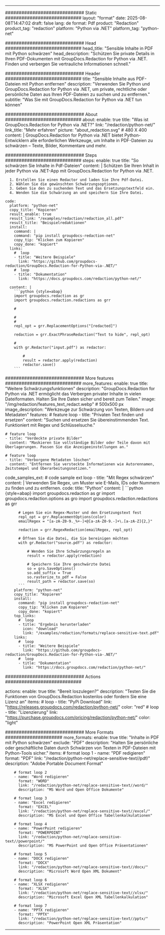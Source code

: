 
---
############################# Static ############################
layout: "format"
date:  2025-08-08T14:47:02
draft: false
lang: de
format: Pdf
product: "Redaction"
product_tag: "redaction"
platform: "Python via .NET"
platform_tag: "python-net"

############################# Head ############################
head_title: "Sensible Inhalte in PDF mit Python schwärzen"
head_description: "Schützen Sie private Details in Ihren PDF-Dokumenten mit GroupDocs.Redaction for Python via .NET. Finden und verbergen Sie vertrauliche Informationen schnell."

############################# Header ############################
title: "Sensible Inhalte aus PDF-Dateien mit Python entfernen" 
description: "Verwenden Sie Python und GroupDocs.Redaction for Python via .NET, um private, rechtliche oder persönliche Daten aus Ihren PDF-Dateien zu suchen und zu entfernen."
subtitle: "Was Sie mit GroupDocs.Redaction for Python via .NET tun können" 

############################# About ############################
about:
    enable: true
    title: "Was ist GroupDocs.Redaction for Python via .NET?"
    link: "/redaction/python-net/"
    link_title: "Mehr erfahren"
    picture: "about_redaction.svg" # 480 X 400
    content: |
       GroupDocs.Redaction for Python via .NET bietet Python-Entwicklern alle erforderlichen Werkzeuge, um Inhalte in PDF-Dateien zu schwärzen – Texte, Bilder, Kommentare und mehr.

############################# Steps ############################
steps:
    enable: true
    title: "So schwärzen Sie Inhalte in Pdf-Dateien"
    content: |
      Schützen Sie Ihren Inhalt in jeder Python via .NET-App mit GroupDocs.Redaction for Python via .NET.
      
      1. Erstellen Sie einen Redactor und laden Sie Ihre Pdf-Datei.
      2. Wählen Sie die gewünschten Schwärzungsoptionen.
      3. Geben Sie den zu suchenden Text und das Ersetzungstextfeld ein.
      4. Wenden Sie die Schwärzung an und speichern Sie Ihre Datei.
   
    code:
      platform: "python-net"
      copy_title: "Kopieren"
      result_enable: true
      result_link: "/examples/redaction/redaction_all.pdf"
      result_title: "Beispielredaktionen"
      install:
        command: |
        command: "pip install groupdocs-redaction-net"
        copy_tip: "Klicken zum Kopieren"
        copy_done: "kopiert"
      links:
        #  loop
        - title: "Weitere Beispiele"
          link: "https://github.com/groupdocs-redaction/GroupDocs.Redaction-for-Python-via-.NET/"
        #  loop
        - title: "Dokumentation"
          link: "https://docs.groupdocs.com/redaction/python-net/"
          
      content: |
        ```python {style=abap}
        import groupdocs.redaction as gr
        import groupdocs.redaction.redactions as grr

        # 

        # 
        # 
        repl_opt = grr.ReplacementOptions("[redacted]")
                
        redaction = grr.ExactPhraseRedaction("Text to hide", repl_opt)

        # 
        with gr.Redactor("input.pdf") as redactor:

            # 
            result = redactor.apply(redaction)
            redactor.save()
        ```            


############################# More features ############################
more_features:
  enable: true
  title: "Weitere Schwärzungsfunktionen"
  description: "GroupDocs.Redaction for Python via .NET ermöglicht das Verbergen privater Inhalte in vielen Dateiformaten. Halten Sie Ihre Daten sicher und bereit zum Teilen."
  image: "/img/redaction/features_text_redact.webp" # 500x500 px
  image_description: "Werkzeuge zur Schwärzung von Texten, Bildern und Metadaten"
  features:
    # feature loop
    - title: "Privaten Text finden und ersetzen"
      content: "Suchen und ersetzen Sie übereinstimmenden Text. Funktioniert mit Regex und Schlüsselsuche."

    # feature loop
    - title: "Verdeckte private Bilder"
      content: "Maskieren Sie vollständige Bilder oder Teile davon mit Überlagerungen. Passen Sie die Anzeigeeinstellungen an."

    # feature loop
    - title: "Verborgene Metadaten löschen"
      content: "Entfernen Sie versteckte Informationen wie Autorennamen, Zeitstempel und Überarbeitungsnotizen."
      
  code_samples_ext:
    # code sample ext loop
    - title: "Mit Regex schwärzen"
      content: |
        Verwenden Sie Regex, um Muster wie E-Mails, IDs oder Nummern zu finden und zu entfernen.
      code:
        title: "Python"
        content: |
          ```python {style=abap}
          import groupdocs.redaction as gr
          import groupdocs.redaction.options as gro
          import groupdocs.redaction.redactions as grr

          # Legen Sie ein Regex-Muster und den Ersetzungstext fest
          repl_opt = grr.ReplacementOptions(color)
          emailRegex = "[a-zA-Z0-9._%+-]+@[a-zA-Z0-9.-]+\.[a-zA-Z]{2,}"

          redaction = grr.RegexRedaction(emailRegex, repl_opt)

          # Öffnen Sie die Datei, die Sie bereinigen möchten
          with gr.Redactor("source.pdf") as redactor:

              # Wenden Sie Ihre Schwärzungsregeln an
              result = redactor.apply(redaction)

              # Speichern Sie Ihre geschwärzte Datei
              so = gro.SaveOptions()
              so.add_suffix = True
              so.rasterize_to_pdf = False
              result_path = redactor.save(so)
          ```
        platform: "python-net"
        copy_title: "Kopieren"
        install:
          command: "pip install groupdocs-redaction-net"
          copy_tip: "Klicken zum Kopieren"
          copy_done: "kopiert"
        top_links:
          #  loop
          - title: "Ergebnis herunterladen"
            icon: "download"
            link: "/examples/redaction/formats/replace-sensitive-text.pdf"
        links:
          #  loop
          - title: "Weitere Beispiele"
            link: "https://github.com/groupdocs-redaction/GroupDocs.Redaction-for-Python-via-.NET/"
          #  loop
          - title: "Dokumentation"
            link: "https://docs.groupdocs.com/redaction/python-net/"


############################# Actions ############################

actions:
  enable: true
  title: "Bereit loszulegen?"
  description: "Testen Sie die Funktionen von GroupDocs.Redaction kostenlos oder fordern Sie eine Lizenz an"
  items:
    #  loop
    - title: "PyPi Download"
      link: "https://releases.groupdocs.com/redaction/python-net/"
      color: "red"
        #  loop
    - title: "Lizenzierung"
      link: "https://purchase.groupdocs.com/pricing/redaction/python-net/"
      color: "light"


############################# More Formats #####################
more_formats:
    enable: true
    title: "Inhalte in PDF mit Python schwärzen"
    exclude: "PDF"
    description: "Halten Sie persönliche oder geschäftliche Daten durch Schwärzen von Texten in PDF-Dateien mit Python-Tools sicher."
    items: 
        # format loop 1
        - name: "PDF redigieren"
          format: "PDF"
          link: "/redaction/python-net/replace-sensitive-text//pdf/"
          description: "Adobe Portable Document Format"

        # format loop 2
        - name: "Word redigieren"
          format: "WORD"
          link: "/redaction/python-net/replace-sensitive-text//word/"
          description: "MS Word und Open Office Dokumente"
          
        # format loop 3
        - name: "Excel redigieren"
          format: "EXCEL"
          link: "/redaction/python-net/replace-sensitive-text//excel/"
          description: "MS Excel und Open Office Tabellenkalkulationen"

        # format loop 4
        - name: "PowerPoint redigieren"
          format: "POWERPOINT"
          link: "/redaction/python-net/replace-sensitive-text//powerpoint/"
          description: "MS PowerPoint und Open Office Präsentationen"

        # format loop 5
        - name: "DOCX redigieren"
          format: "DOCX"
          link: "/redaction/python-net/replace-sensitive-text//docx/"
          description: "Microsoft Word Open XML Dokument"
          
        # format loop 6
        - name: "XLSX redigieren"
          format: "XLSX"
          link: "/redaction/python-net/replace-sensitive-text//xlsx/"
          description: "Microsoft Excel Open XML Tabellenkalkulation"
          
        # format loop 7
        - name: "PPTX redigieren"
          format: "PPTX"
          link: "/redaction/python-net/replace-sensitive-text//pptx/"
          description: "PowerPoint Open XML Präsentation"


---